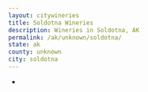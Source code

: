 ```yaml
---
layout: citywineries
title: Soldotna Wineries
description: Wineries in Soldotna, AK
permalink: /ak/unknown/soldotna/
state: ak
county: unknown
city: soldotna
---
```

-
